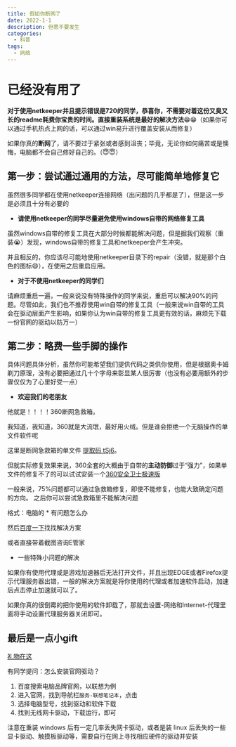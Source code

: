 ```yaml
---
title: 假如你断网了
date: 2022-1-1
description: 但愿不要发生
categories:
  - 科普
tags:
  - 网络
---
```


# 已经没有用了

**对于使用netkeeper并且提示错误是720的同学，恭喜你，不需要对着这份又臭又长的readme耗费你宝贵的时间。直接重装系统是最好的解决方法**😁😁（如果你可以通过手机热点上网的话，可以通过win易升进行覆盖安装从而修复）

如果你真的**断网**了，请不要过于紧张或者感到沮丧；毕竟，无论你如何痛苦或是懊悔，电脑都不会自己修好自己的。（😇😇）

## 第一步：尝试通过通用的方法，尽可能简单地修复它

虽然很多同学都在使用netkeeper连接网络（出问题的几乎都是了），但是这一步是必须且十分有必要的

- **请使用netkeeper的同学尽量避免使用windows自带的网络修复工具**

虽然windows自带的修复工具在大部分时候都能解决问题，但是据我们观察（重装😭）发现，windows自带的修复工具和netkeeper会产生冲突。

并且相反的，你应该尽可能地使用netkeeper目录下的repair（没错，就是那个白色的图标😄），在使用之后重启应用。

- **对于不使用netkeeper的同学们**

请麻烦重启一遍，一般来说没有特殊操作的同学来说，重启可以解决90%的问题。尽管如此，我们也不推荐使用win自带的修复工具（一般来说win自带的工具会在驱动层面产生影响，如果你认为win自带的修复工具更有效的话，麻烦先下载一份官网的驱动以防万一）

## 第二步：略费一些手脚的操作

具体问题具体分析，虽然你可能希望我们提供代码之类供你使用，但是根据奥卡姆剃刀原理，没有必要把通过几十个字母来彰显某人很厉害（也没有必要用额外的步骤仅仅为了心里好受一点）

- **欢迎我们的老朋友**

他就是！！！！360断网急救箱。

我知道，我知道，360就是大流氓，最好用火绒。但是谁会拒绝一个无脑操作的单文件软件呢

这里是断网急救箱的单文件 [提取码 tSj6](https://www.123pan.com/s/s928Vv-oliWd "我也不知道留什么在这里")。

但就实际修复效果来说，360全套的大概由于自带的**主动防御**过于“强力”，如果单文件的修复不了的可以试试安装一个[360安全卫士极速版](https://down.360safe.com/setupbeta_jisu.exe "这个玩意是没有弹窗的")

一般来说，75%问题都可以通过急救箱修复，即使不能修复，也能大致确定问题的方向。
之后你可以尝试急救箱里不能解决问题

格式：电脑的 * 有问题怎么办

然后[百度一下](https://tools.miku.ac/o/search_help？q=YmFpZHUg55S16ISR6L-e5LiN5LiK572R5oCO5LmI5Yqe)找找解决方案

或者直接带着截图咨询E管家

- 一些特殊小问题的解决

如果你有使用代理或是游戏加速器后无法打开文件，并且出现EDGE或者Firefox提示代理服务器出错，一般的解决方案就是将你使用的代理或者加速软件启动，加速后点击停止加速就可以了。

如果你真的很倒霉的把你使用的软件卸载了，那就去设置-网络和Internet-代理里面将手动设置代理服务器关闭即可。


## 最后是一点小gift

[礼物在这](https://github.com/dogfight360/Stop-Ask-Questions-The-Stupid-Ways/blob/master/README.md "如果你看完之后觉得很过分的可以告知我们，我们会把它删掉的😢😢")

有同学提问：怎么安装官网驱动？

1. 百度搜索电脑品牌官网，以联想为例
2. 进入官网，找到导航栏`服务-联想笔记本`，点击
3. 选择电脑型号，找到驱动和软件下载
4. 找到无线网卡驱动，下载运行，即可

注意在重装 windows 后有一定几率丢失网卡驱动，或者是装 linux 后丢失的一些显卡驱动、触摸板驱动等，需要自行在网上寻找相应硬件的驱动并安装

